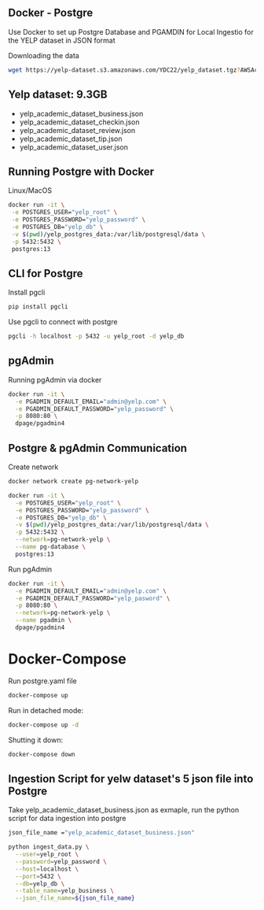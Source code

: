 ## Docker - Postgre 
Use Docker to set up Postgre Database and PGAMDIN for Local Ingestio for the YELP dataset in JSON format 

Downloading the data

```bash
wget https://yelp-dataset.s3.amazonaws.com/YDC22/yelp_dataset.tgz?AWSAccessKeyId=AKIAJ3CYHOIAD6T2PGKA&Signature=oIxPAtaKM6Y2hhQ%2F9Mwyp%2FRlVA8%3D&Expires=1678273296
```
## Yelp dataset: 9.3GB  
- yelp_academic_dataset_business.json
- yelp_academic_dataset_checkin.json
- yelp_academic_dataset_review.json
- yelp_academic_dataset_tip.json
- yelp_academic_dataset_user.json

## Running Postgre with Docker

Linux/MacOS
 ```bash
docker run -it \
  -e POSTGRES_USER="yelp_root" \
  -e POSTGRES_PASSWORD="yelp_password" \
  -e POSTGRES_DB="yelp_db" \
  -v $(pwd)/yelp_postgres_data:/var/lib/postgresql/data \
  -p 5432:5432 \
  postgres:13
```

## CLI for Postgre

Install pgcli
```bash
pip install pgcli
```

Use pgcli to connect with postgre
```bash
pgcli -h localhost -p 5432 -u yelp_root -d yelp_db
```

## pgAdmin
Running pgAdmin via docker
```bash
docker run -it \
  -e PGADMIN_DEFAULT_EMAIL="admin@yelp.com" \
  -e PGADMIN_DEFAULT_PASSWORD="yelp_password" \
  -p 8080:80 \
  dpage/pgadmin4
```

## Postgre & pgAdmin Communication
Create network
```bash
docker network create pg-network-yelp
```

```bash
docker run -it \
  -e POSTGRES_USER="yelp_root" \
  -e POSTGRES_PASSWORD="yelp_password" \
  -e POSTGRES_DB="yelp_db" \
  -v $(pwd)/yelp_postgres_data:/var/lib/postgresql/data \
  -p 5432:5432 \
  --network=pg-network-yelp \
  --name pg-database \
  postgres:13
```

Run pgAdmin

```bash
docker run -it \
  -e PGADMIN_DEFAULT_EMAIL="admin@yelp.com" \
  -e PGADMIN_DEFAULT_PASSWORD="yelp_pasword" \
  -p 8080:80 \
  --network=pg-network-yelp \
  --name pgadmin \
  dpage/pgadmin4
```

# Docker-Compose
Run postgre.yaml file
```bash
docker-compose up
```

Run in detached mode:

```bash
docker-compose up -d
```

Shutting it down:

```bash
docker-compose down
```

## Ingestion Script for yelw dataset's 5 json file into Postgre
Take yelp_academic_dataset_business.json as exmaple, run the python script for data ingestion into postgre

```bash
json_file_name ="yelp_academic_dataset_business.json"

python ingest_data.py \
  --user=yelp_root \
  --password=yelp_password \
  --host=localhost \
  --port=5432 \
  --db=yelp_db \
  --table_name=yelp_business \
  --json_file_name=${json_file_name}
```